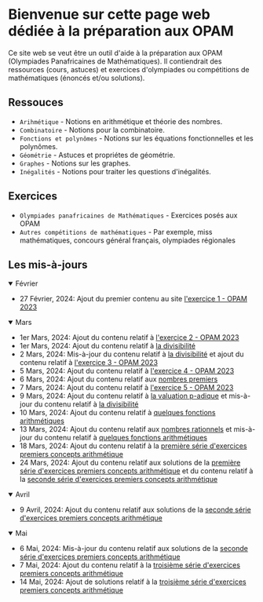 # Bienvenue sur cette page web dédiée à la préparation aux OPAM

Ce site web se veut être un outil d'aide à la préparation aux OPAM (Olympiades Panafricaines de Mathématiques).
Il contiendrait des ressources (cours, astuces) et exercices d'olympiades ou compétitions de mathématiques (énoncés et/ou solutions).

## Ressouces

* `Arihmétique` - Notions en arithmétique et théorie des nombres.
* `Combinatoire` - Notions pour la combinatoire.
* `Fonctions et polynômes` - Notions sur les équations fonctionnelles et les polynômes.
* `Géométrie` - Astuces et propriétes de géométrie.
* `Graphes` - Notions sur les graphes.
* `Inégalités` - Notions pour traiter les questions d'inégalités.

## Exercices

* `Olympiades panafricaines de Mathématiques` - Exercices posés aux OPAM
* `Autres compétitions de mathématiques` - Par exemple, miss mathématiques, concours général français, olympiades régionales

## Les mis-à-jours

<details open>
<summary>Février</summary>
    <ul>
        <li>27 Février, 2024: Ajout du premier contenu au site <a href="https://patrice-n.github.io/opam/opam/opam-2023/exercise-1">l'exercice 1 - OPAM 2023</a></li>
    </ul>
</details>
<details open>
<summary>Mars</summary>
    <ul>
        <li>1er Mars, 2024: Ajout du contenu relatif à <a href="https://patrice-n.github.io/opam/opam/opam-2023/exercise-2">l'exercice 2 - OPAM 2023</a></li>
        <li>1er Mars, 2024: Ajout du contenu relatif à <a href="https://patrice-n.github.io/opam/course/nt/first-concepts/divisibility">la divisibilité</a></li>
        <li>2 Mars, 2024: Mis-à-jour du contenu relatif à <a href="https://patrice-n.github.io/opam/course/nt/first-concepts/divisibility">la divisibilité</a> et ajout du contenu relatif à <a href="https://patrice-n.github.io/opam/opam/opam-2023/exercise-3">l'exercice 3 - OPAM 2023</a></li>
        <li>5 Mars, 2024: Ajout du contenu relatif à <a href="https://patrice-n.github.io/opam/opam/opam-2023/exercise-4">l'exercice 4 - OPAM 2023</a></li>
        <li>6 Mars, 2024: Ajout du contenu relatif aux <a href="https://patrice-n.github.io/opam/course/nt/first-concepts/prime-numbers">nombres premiers</a></li>
        <li>7 Mars, 2024: Ajout du contenu relatif à <a href="https://patrice-n.github.io/opam/opam/opam-2023/exercise-5">l'exercice 5 - OPAM 2023</a></li>
        <li>9 Mars, 2024: Ajout du contenu relatif à <a href="https://patrice-n.github.io/opam/course/nt/first-concepts/p-adic-valuation">la valuation p-adique</a> et mis-à-jour du contenu relatif à <a href="https://patrice-n.github.io/opam/course/nt/first-concepts/divisibility">la divisibilité</a></li>
        <li>10 Mars, 2024: Ajout du contenu relatif à <a href="https://patrice-n.github.io/opam/course/nt/first-concepts/some-arithm-functions">quelques fonctions arithmétiques</a></li>
        <li>13 Mars, 2024: Ajout du contenu relatif aux <a href="https://patrice-n.github.io/opam/course/nt/first-concepts/rationnals-numbers">nombres rationnels</a> et mis-à-jour du contenu relatif à <a href="https://patrice-n.github.io/opam/course/nt/first-concepts/some-arithm-functions">quelques fonctions arithmétiques</a></li>
        <li>18 Mars, 2024: Ajout du contenu relatif à la <a href="https://patrice-n.github.io/opam/course/nt/first-concepts/exercises/exercises-first-sequence">première série d'exercices premiers concepts arithmétique</a></li>
        <li>24 Mars, 2024: Ajout du contenu relatif aux solutions de la <a href="https://patrice-n.github.io/opam/course/nt/first-concepts/exercises/exercises-first-sequence">première série d'exercices premiers concepts arithmétique</a> et du contenu relatif à la <a href="https://patrice-n.github.io/opam/course/nt/first-concepts/exercises/exercises-second-sequence">seconde série d'exercices premiers concepts arithmétique</a></li>
    <ul>
</details>
<details open>
<summary>Avril</summary>
    <ul>
        <li>9 Avril, 2024: Ajout du contenu relatif aux solutions de la <a href="https://patrice-n.github.io/opam/course/nt/first-concepts/exercises/exercises-second-sequence">seconde série d'exercices premiers concepts arithmétique</a></li>
    </ul>
</details>
<details open>
<summary>Mai</summary>
    <ul>
        <li>6 Mai, 2024: Mis-à-jour du contenu relatif aux solutions de la <a href="https://patrice-n.github.io/opam/course/nt/first-concepts/exercises/exercises-second-sequence">seconde série d'exercices premiers concepts arithmétique</a></li>
        <li>7 Mai, 2024: Ajout du contenu relatif à la <a href="https://patrice-n.github.io/opam/course/nt/first-concepts/exercises/exercises-third-sequence">troisième série d'exercices premiers concepts arithmétique</a></li>
        <li>14 Mai, 2024: Ajout de solutions relatif à la <a href="https://patrice-n.github.io/opam/course/nt/first-concepts/exercises/exercises-third-sequence">troisième série d'exercices premiers concepts arithmétique</a></li>
    </ul>
</details>
